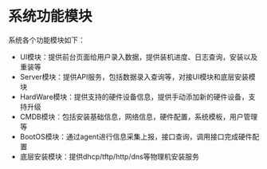# 系统功能模块

系统各个功能模块如下：

* UI模块：提供前台页面给用户录入数据，提供装机进度、日志查询，安装以及重装等
* Server模块：提供API服务，包括数据录入查询等，对接UI模块和底层安装模块
* HardWare模块：提供支持的硬件设备信息，提供手动添加新的硬件设备，支持升级
* CMDB模块：包括安装基础信息，网络信息，硬件配置，系统模板，用户管理等
* BootOS模块：通过agent进行信息采集上报，接口查询，调用接口完成硬件配置
* 底层安装模块：提供dhcp/tftp/http/dns等物理机安装服务